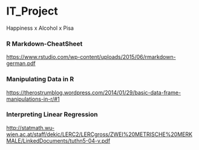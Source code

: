 # IT_Project
Happiness x Alcohol x Pisa

### R Markdown-CheatSheet
https://www.rstudio.com/wp-content/uploads/2015/06/rmarkdown-german.pdf

### Manipulating Data in R
https://therostrumblog.wordpress.com/2014/01/29/basic-data-frame-manipulations-in-r/#1

### Interpreting Linear Regression
http://statmath.wu-wien.ac.at/staff/dekic/LERC2/LERCgross/ZWEI%20METRISCHE%20MERKMALE/LinkedDocuments/tuthn5-04-v.pdf
